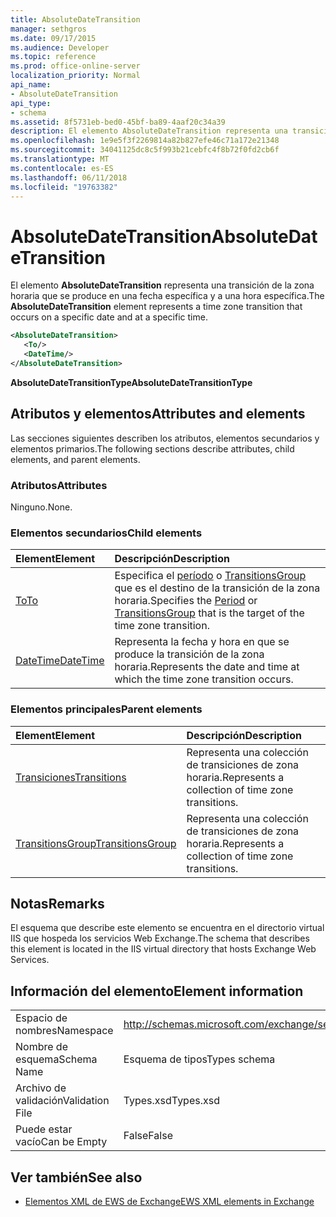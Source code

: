 ```yaml
---
title: AbsoluteDateTransition
manager: sethgros
ms.date: 09/17/2015
ms.audience: Developer
ms.topic: reference
ms.prod: office-online-server
localization_priority: Normal
api_name:
- AbsoluteDateTransition
api_type:
- schema
ms.assetid: 8f5731eb-bed0-45bf-ba89-4aaf20c34a39
description: El elemento AbsoluteDateTransition representa una transición de la zona horaria que se produce en una fecha específica y a una hora específica.
ms.openlocfilehash: 1e9e5f3f2269814a82b827efe46c71a172e21348
ms.sourcegitcommit: 34041125dc8c5f993b21cebfc4f8b72f0fd2cb6f
ms.translationtype: MT
ms.contentlocale: es-ES
ms.lasthandoff: 06/11/2018
ms.locfileid: "19763382"
---
```

# <a name="absolutedatetransition"></a><span data-ttu-id="440da-103">AbsoluteDateTransition</span><span class="sxs-lookup"><span data-stu-id="440da-103">AbsoluteDateTransition</span></span>

<span data-ttu-id="440da-104">El elemento **AbsoluteDateTransition** representa una transición de la zona horaria que se produce en una fecha específica y a una hora específica.</span><span class="sxs-lookup"><span data-stu-id="440da-104">The **AbsoluteDateTransition** element represents a time zone transition that occurs on a specific date and at a specific time.</span></span> 
  
```xml
<AbsoluteDateTransition>
   <To/>
   <DateTime/>
</AbsoluteDateTransition>
```

<span data-ttu-id="440da-105">**AbsoluteDateTransitionType**</span><span class="sxs-lookup"><span data-stu-id="440da-105">**AbsoluteDateTransitionType**</span></span>

## <a name="attributes-and-elements"></a><span data-ttu-id="440da-106">Atributos y elementos</span><span class="sxs-lookup"><span data-stu-id="440da-106">Attributes and elements</span></span>

<span data-ttu-id="440da-107">Las secciones siguientes describen los atributos, elementos secundarios y elementos primarios.</span><span class="sxs-lookup"><span data-stu-id="440da-107">The following sections describe attributes, child elements, and parent elements.</span></span>
  
### <a name="attributes"></a><span data-ttu-id="440da-108">Atributos</span><span class="sxs-lookup"><span data-stu-id="440da-108">Attributes</span></span>

<span data-ttu-id="440da-109">Ninguno.</span><span class="sxs-lookup"><span data-stu-id="440da-109">None.</span></span>
  
### <a name="child-elements"></a><span data-ttu-id="440da-110">Elementos secundarios</span><span class="sxs-lookup"><span data-stu-id="440da-110">Child elements</span></span>

|<span data-ttu-id="440da-111">**Element**</span><span class="sxs-lookup"><span data-stu-id="440da-111">**Element**</span></span>|<span data-ttu-id="440da-112">**Descripción**</span><span class="sxs-lookup"><span data-stu-id="440da-112">**Description**</span></span>|
|:-----|:-----|
|[<span data-ttu-id="440da-113">To</span><span class="sxs-lookup"><span data-stu-id="440da-113">To</span></span>](to.md) <br/> |<span data-ttu-id="440da-114">Especifica el [período](period.md) o [TransitionsGroup](transitionsgroup.md) que es el destino de la transición de la zona horaria.</span><span class="sxs-lookup"><span data-stu-id="440da-114">Specifies the [Period](period.md) or [TransitionsGroup](transitionsgroup.md) that is the target of the time zone transition.</span></span>  <br/> |
|[<span data-ttu-id="440da-115">DateTime</span><span class="sxs-lookup"><span data-stu-id="440da-115">DateTime</span></span>](datetime.md) <br/> |<span data-ttu-id="440da-116">Representa la fecha y hora en que se produce la transición de la zona horaria.</span><span class="sxs-lookup"><span data-stu-id="440da-116">Represents the date and time at which the time zone transition occurs.</span></span>  <br/> |
   
### <a name="parent-elements"></a><span data-ttu-id="440da-117">Elementos principales</span><span class="sxs-lookup"><span data-stu-id="440da-117">Parent elements</span></span>

|<span data-ttu-id="440da-118">**Element**</span><span class="sxs-lookup"><span data-stu-id="440da-118">**Element**</span></span>|<span data-ttu-id="440da-119">**Descripción**</span><span class="sxs-lookup"><span data-stu-id="440da-119">**Description**</span></span>|
|:-----|:-----|
|[<span data-ttu-id="440da-120">Transiciones</span><span class="sxs-lookup"><span data-stu-id="440da-120">Transitions</span></span>](transitions.md) <br/> |<span data-ttu-id="440da-121">Representa una colección de transiciones de zona horaria.</span><span class="sxs-lookup"><span data-stu-id="440da-121">Represents a collection of time zone transitions.</span></span>  <br/> |
|[<span data-ttu-id="440da-122">TransitionsGroup</span><span class="sxs-lookup"><span data-stu-id="440da-122">TransitionsGroup</span></span>](transitionsgroup.md) <br/> |<span data-ttu-id="440da-123">Representa una colección de transiciones de zona horaria.</span><span class="sxs-lookup"><span data-stu-id="440da-123">Represents a collection of time zone transitions.</span></span>  <br/> |
   
## <a name="remarks"></a><span data-ttu-id="440da-124">Notas</span><span class="sxs-lookup"><span data-stu-id="440da-124">Remarks</span></span>

<span data-ttu-id="440da-125">El esquema que describe este elemento se encuentra en el directorio virtual IIS que hospeda los servicios Web Exchange.</span><span class="sxs-lookup"><span data-stu-id="440da-125">The schema that describes this element is located in the IIS virtual directory that hosts Exchange Web Services.</span></span>
  
## <a name="element-information"></a><span data-ttu-id="440da-126">Información del elemento</span><span class="sxs-lookup"><span data-stu-id="440da-126">Element information</span></span>

|||
|:-----|:-----|
|<span data-ttu-id="440da-127">Espacio de nombres</span><span class="sxs-lookup"><span data-stu-id="440da-127">Namespace</span></span>  <br/> |http://schemas.microsoft.com/exchange/services/2006/types  <br/> |
|<span data-ttu-id="440da-128">Nombre de esquema</span><span class="sxs-lookup"><span data-stu-id="440da-128">Schema Name</span></span>  <br/> |<span data-ttu-id="440da-129">Esquema de tipos</span><span class="sxs-lookup"><span data-stu-id="440da-129">Types schema</span></span>  <br/> |
|<span data-ttu-id="440da-130">Archivo de validación</span><span class="sxs-lookup"><span data-stu-id="440da-130">Validation File</span></span>  <br/> |<span data-ttu-id="440da-131">Types.xsd</span><span class="sxs-lookup"><span data-stu-id="440da-131">Types.xsd</span></span>  <br/> |
|<span data-ttu-id="440da-132">Puede estar vacío</span><span class="sxs-lookup"><span data-stu-id="440da-132">Can be Empty</span></span>  <br/> |<span data-ttu-id="440da-133">False</span><span class="sxs-lookup"><span data-stu-id="440da-133">False</span></span>  <br/> |
   
## <a name="see-also"></a><span data-ttu-id="440da-134">Ver también</span><span class="sxs-lookup"><span data-stu-id="440da-134">See also</span></span>

- [<span data-ttu-id="440da-135">Elementos XML de EWS de Exchange</span><span class="sxs-lookup"><span data-stu-id="440da-135">EWS XML elements in Exchange</span></span>](ews-xml-elements-in-exchange.md)

